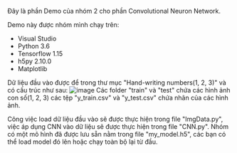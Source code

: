 Đây là phần Demo của nhóm 2 cho phần Convolutional Neuron Network.

Demo này được nhóm mình chạy trên:
- Visual Studio
- Python 3.6
- Tensorflow 1.15
- h5py 2.10.0
- Matplotlib

Dữ liệu đầu vào được để trong thư mục "Hand-writing numbers(1, 2, 3)" và có cấu trúc như sau:
![image](https://user-images.githubusercontent.com/46136255/111360402-4934ba80-86bf-11eb-86e6-d5dc6742b6b7.png)
Các folder "train" và "test" chứa các hình ảnh con số(1, 2, 3) các tệp "y_train.csv" và "y_test.csv" chứa nhãn của các hình ảnh.

Công việc load dữ liệu đầu vào sẽ được thực hiện trong file "ImgData.py", việc áp dụng CNN vào dữ liệu sẽ được thực hiện trong file "CNN.py".
Nhóm có một mô hình đã được lưu sẵn nằm trong file "my_model.h5", các bạn có thể load model đó lên hoặc chạy toàn bộ lại từ đầu.
